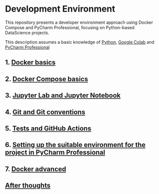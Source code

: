 # Development Environment

This repository presents a developer environment approach using Docker Compose and 
PyCharm Professional, focusing on Python-based DataScience projects.

This description assumes a basic knowledge of [Python](https://www.python.org/), 
[Google Colab](https://colab.research.google.com/) and 
[PyCharm Professional](https://www.jetbrains.com/pycharm/)

## 1. [Docker basics](doc/docker-basics/docker-basics.md#1-docker-basics)


## 2. [Docker Compose basics]()


## 3. [Jupyter Lab and Jupyter Notebook]()


## 4. [Git and Git conventions]()


## 5. [Tests and GitHub Actions]()


## 6. [Setting up the suitable environment for the project in PyCharm Professional]()


## 7. [Docker advanced]() 


## [After thoughts]()

